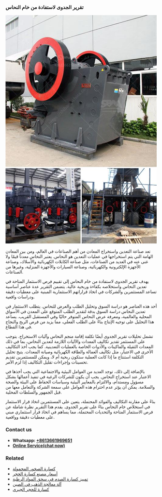 <h3>تقرير الجدوى لاستفادة من خام النحاس</h3><img src='1701850699.jpg' alt=''><p>تعد صناعة التعدين واستخراج المعادن من أهم الصناعات في العالم، ومن بين المعادن الهامة التي يتم استخراجها في عمليات التعدين هو النحاس. يعتبر النحاس معدناً قيمًا ولا غنى عنه في العديد من الصناعات، مثل صناعة الكابلات الكهربائية والأسلاك، وصناعة الأجهزة الإلكترونية والكهربائية، وصناعة السيارات والأجهزة المنزلية، وغيرها من الصناعات.</p><p>يهدف تقرير الجدوى لاستفادة من خام النحاس إلى تقييم فرص الاستثمار المتاحة في تعدين النحاس واستخلاصه بكفاءة وربحية عالية. يتضمن التقرير عدة عناصر أساسية تساعد المستثمرين والشركات في اتخاذ قراراتهم الاستثمارية المبنية على معطيات دقيقة ودراسات واقعية.</p><p>أحد هذه العناصر هو دراسة السوق وتحليل الطلب والعرض للنحاس. يتطلب الاستثمار في تعدين النحاس دراسة السوق بدقة لتقدير الطلب المتوقع على المعدن في الأسواق المحلية والعالمية، ومعرفة عرض النحاس المتوفر حاليًا وفي المستقبل القريب. يساعد هذا التحليل على توجيه الإنتاج بناءً على الطلب الفعلي، مما يزيد من فرص الربح والنجاح في هذا القطاع.</p><p>تشمل تحليلات تقرير الجدوى أيضًا تكلفة إقامة منجم النحاس وآليات الاستخراج. يتوجب على المستثمر تقدير تكاليف المعدات والآليات اللازمة لتعدين النحاس، بما في ذلك المعدات الثقيلة والماكينات والأدوات الخاصة بالعمليات التعدينية. كما يجب أخذ التكاليف الأخرى في الاعتبار، مثل تكاليف العمالة والطاقة الكهربائية وصيانة المعدات. يتيح تحليل التكلفة استنتاج ما إذا كانت العملية ستكون ربحية أم لا، ويمكن للمستثمرين تقديم تحسينات وإجراءات تقليل التكاليف إذا لزم الأمر.</p><p>بالإضافة إلى ذلك، توجد العديد من العوامل البيئية والاجتماعية التي يجب أخذها في الاعتبار عند استخراج النحاس. يجب أن يكون للشركات الرغبة في تنفيذ أعمالها بشكل مسؤول ومستدام، والالتزام بالمعايير البيئية وسياسات الحفاظ على البيئة والصحة والسلامة. يمكن أن يؤثر عدم احترام هذه العوامل على سمعة الشركة والتعامل معها من قبل الجمهور والسلطات المحلية.</p><p>بناءً على مقارنة التكاليف والفوائد المحتملة، يتعين على المستثمرين اتخاذ قرار الاستثمار في استخلاص خام النحاس بناءً على تقرير الجدوى. يقدم هذا التقرير نظرة شاملة عن فرص الاستثمار المتاحة والتحديات المحتملة، مما يساهم في اتخاذ قرار استثماري مبني على معطيات دقيقة وواقعية.</p><h3>Contact us</h3><ul><li><strong>Whatsapp:&nbsp;<a href="https://wa.me/8613661969651">+8613661969651</a></strong></li><li><a href="https://swt.shibang-china.com/?git&amp;zhl&amp;تقرير الجدوى لاستفادة من خام النحاس"><strong>Online Service(chat now)</strong></a></li></ul><h3>Related</h3><ul><li><a href='كسارة الصخور المحمولة.md'>كسارة الصخور المحمولة</a></li><li><a href='أسعار مصنع كسارة الحجر.md'>أسعار مصنع كسارة الحجر</a></li><li><a href='تمييز كسارة الصدم في سحق المواد الرطبة.md'>تمييز كسارة الصدم في سحق المواد الرطبة</a></li><li><a href='آلة معالجة الذهب في الصين.md'>آلة معالجة الذهب في الصين</a></li><li><a href='كسارة للحجر الجيري.md'>كسارة للحجر الجيري</a></li></ul>